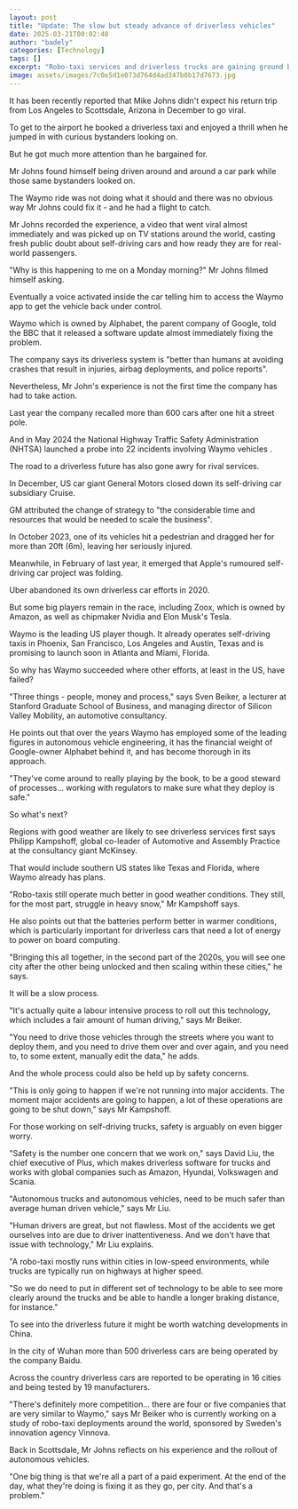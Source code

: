 ```yaml
---
layout: post
title: "Update: The slow but steady advance of driverless vehicles"
date: 2025-03-21T00:02:48
author: "badely"
categories: [Technology]
tags: []
excerpt: "Robo-taxi services and driverless trucks are gaining ground but progress is painstaking."
image: assets/images/7c0e5d1e073d764d4ad347b0b17d7673.jpg
---
```


It has been recently reported that Mike Johns didn't expect his return trip from Los Angeles to Scottsdale, Arizona in December to go viral.

To get to the airport he booked a driverless taxi and enjoyed a thrill when he jumped in with curious bystanders looking on.

But he got much more attention than he bargained for. 

Mr Johns found himself being driven around and around a car park while those same bystanders looked on.

The Waymo ride was not doing what it should and there was no obvious way Mr Johns could fix it - and he had a flight to catch.

Mr Johns recorded the experience, a video that went viral almost immediately and was picked up on TV stations around the world, casting fresh public doubt about self-driving cars and how ready they are for real-world passengers.

"Why is this happening to me on a Monday morning?" Mr Johns filmed himself asking.

Eventually a voice activated inside the car telling him to access the Waymo app to get the vehicle back under control.

Waymo which is owned by Alphabet, the parent company of Google, told the BBC that it released a software update almost immediately fixing the problem.

The company says its driverless system is "better than humans at avoiding crashes that result in injuries, airbag deployments, and police reports".

Nevertheless, Mr John's experience is not the first time the company has had to take action.

Last year the company recalled more than 600 cars after one hit a street pole.

And in May 2024 the National Highway Traffic Safety Administration (NHTSA) launched a probe into 22 incidents involving Waymo vehicles .

The road to a driverless future has also gone awry for rival services.

In December, US car giant General Motors closed down its self-driving car subsidiary Cruise.

GM attributed the change of strategy to "the considerable time and resources that would be needed to scale the business".

In October 2023, one of its vehicles hit a pedestrian and dragged her for more than 20ft (6m), leaving her seriously injured.

Meanwhile, in February of last year, it emerged that Apple's rumoured self-driving car project was folding.

Uber abandoned its own driverless car efforts in 2020. 

But some big players remain in the race, including Zoox, which is owned by Amazon, as well as chipmaker Nvidia and Elon Musk's Tesla.

Waymo is the leading US player though. It already operates self-driving taxis in Phoenix, San Francisco, Los Angeles and Austin, Texas and is promising to launch soon in Atlanta and Miami, Florida.

So why has Waymo succeeded where other efforts, at least in the US, have failed?

"Three things - people, money and process," says Sven Beiker, a lecturer at Stanford Graduate School of Business, and managing director of Silicon Valley Mobility, an automotive consultancy.

He points out that over the years Waymo has employed some of the leading figures in autonomous vehicle engineering, it has the financial weight of Google-owner Alphabet behind it, and has become thorough in its approach.

"They've come around to really playing by the book, to be a good steward of processes... working with regulators to make sure what they deploy is safe."

So what's next?

Regions with good weather are likely to see driverless services first says Philipp Kampshoff, global co-leader of Automotive and Assembly Practice at the consultancy giant McKinsey.

That would include southern US states like Texas and Florida, where Waymo already has plans.

"Robo-taxis still operate much better in good weather conditions. They still, for the most part, struggle in heavy snow," Mr Kampshoff says.

He also points out that the batteries perform better in warmer conditions, which is particularly important for driverless cars that need a lot of energy to power on board computing.

"Bringing this all together, in the second part of the 2020s, you will see one city after the other being unlocked and then scaling within these cities," he says. 

It will be a slow process. 

"It's actually quite a labour intensive process to roll out this technology, which includes a fair amount of human driving," says Mr Beiker. 

"You need to drive those vehicles through the streets where you want to deploy them, and you need to drive them over and over again, and you need to, to some extent, manually edit the data," he adds. 

And the whole process could also be held up by safety concerns. 

"This is only going to happen if we're not running into major accidents. The moment major accidents are going to happen, a lot of these operations are going to be shut down," says Mr Kampshoff.

For those working on self-driving trucks, safety is arguably on even bigger worry.

"Safety is the number one concern that we work on," says David Liu, the chief executive of Plus, which makes driverless software for trucks and works with global companies such as Amazon, Hyundai, Volkswagen and Scania.

"Autonomous trucks and autonomous vehicles, need to be much safer than average human driven vehicle," says Mr Liu.

"Human drivers are great, but not flawless. Most of the accidents we get ourselves into are due to driver inattentiveness. And we don't have that issue with technology," Mr Liu explains.

"A robo-taxi mostly runs within cities in low-speed environments, while trucks are typically run on highways at higher speed.

"So we do need to put in different set of technology to be able to see more clearly around the trucks and be able to handle a longer braking distance, for instance."

To see into the driverless future it might be worth watching developments in China. 

In the city of Wuhan more than 500 driverless cars are being operated by the company Baidu.

Across the country driverless cars are reported to be operating in 16 cities and being tested by 19 manufacturers.

"There's definitely more competition... there are four or five companies that are very similar to Waymo," says Mr Beiker who is currently working on a study of robo-taxi deployments around the world, sponsored by Sweden's innovation agency Vinnova.

Back in Scottsdale, Mr Johns reflects on his experience and the rollout of autonomous vehicles.

"One big thing is that we're all a part of a paid experiment. At the end of the day, what they're doing is fixing it as they go, per city. And that's a problem."

